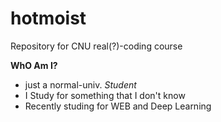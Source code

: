 # hotmoist
Repository for CNU real(?)-coding course

**WhO Am I?**
 - just a normal-univ. *Student*
 - I Study for something that I don't know
 - Recently studing for WEB and Deep Learning 
